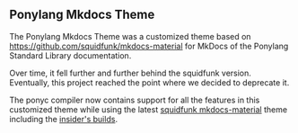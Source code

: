 ## Ponylang Mkdocs Theme

The Ponylang Mkdocs Theme was a customized theme based on https://github.com/squidfunk/mkdocs-material for MkDocs of the Ponylang Standard Library documentation.

Over time, it fell further and further behind the squidfunk version. Eventually, this project reached the point where we decided to deprecate it.

The ponyc compiler now contains support for all the features in this customized theme while using the latest [squidfunk mkdocs-material](https://squidfunk.github.io/mkdocs-material/) theme including the [insider's builds](https://squidfunk.github.io/mkdocs-material/insiders/).
